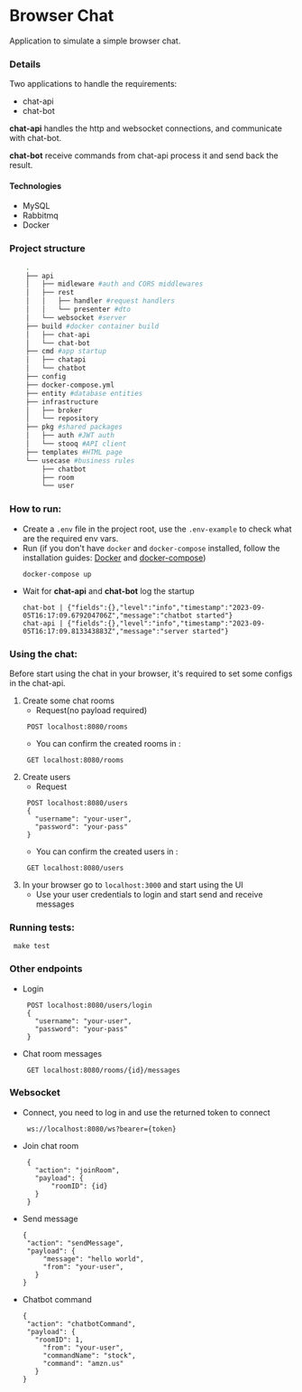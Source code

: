 # Browser Chat

Application to simulate a simple browser chat.

### Details
Two applications to handle the requirements:
- chat-api
- chat-bot

**chat-api** handles the http and websocket connections, and communicate with chat-bot.

**chat-bot** receive commands from chat-api process it and send back the result.

#### Technologies
- MySQL
- Rabbitmq
- Docker

### Project structure
```bash
    .
    ├── api
    │   ├── midleware #auth and CORS middlewares
    │   ├── rest
    │   │   ├── handler #request handlers
    │   │   └── presenter #dto
    │   └── websocket #server
    ├── build #docker container build 
    │   ├── chat-api 
    │   └── chat-bot
    ├── cmd #app startup
    │   ├── chatapi
    │   └── chatbot
    ├── config
    ├── docker-compose.yml
    ├── entity #database entities
    ├── infrastructure
    │   ├── broker
    │   └── repository
    ├── pkg #shared packages
    │   ├── auth #JWT auth
    │   └── stooq #API client
    ├── templates #HTML page
    └── usecase #business rules
        ├── chatbot
        ├── room
        └── user
```

### How to run:
- Create a `.env` file in the project root, use the `.env-example` to check what are the required env vars.
- Run (if you don't have `docker` and `docker-compose` installed, follow the installation guides: [Docker](https://docs.docker.com/engine/install/) and [docker-compose](https://docs.docker.com/compose/install/))
    ```
  docker-compose up
    ```
- Wait for **chat-api** and **chat-bot** log the startup
    ```
  chat-bot | {"fields":{},"level":"info","timestamp":"2023-09-05T16:17:09.679204706Z","message":"chatbot started"}
  chat-api | {"fields":{},"level":"info","timestamp":"2023-09-05T16:17:09.813343883Z","message":"server started"}
    ```
### Using the chat:
Before start using the chat in your browser, it's required to set some configs in the chat-api.
1. Create some chat rooms
   - Request(no payload required)
   ```
    POST localhost:8080/rooms
    ```
   - You can confirm the created rooms in :
   ```
    GET localhost:8080/rooms
    ```
2. Create users
    - Request
   ```
    POST localhost:8080/users
    {
      "username": "your-user",
      "password": "your-pass"
    }
    ```
    - You can confirm the created users in :
   ```
    GET localhost:8080/users
    ```
3. In your browser go to `localhost:3000` and start using the UI
    - Use your user credentials to login and start send and receive messages

### Running tests:
   ```
    make test
   ```

### Other endpoints
- Login
   ```
    POST localhost:8080/users/login
    {
      "username": "your-user",
      "password": "your-pass"
    }
    ```
- Chat room messages
   ```
    GET localhost:8080/rooms/{id}/messages
   ```
### Websocket
- Connect, you need to log in and use the returned token to connect
   ```
    ws://localhost:8080/ws?bearer={token}
   ```
- Join chat room
   ```
    {
      "action": "joinRoom",
      "payload": {
          "roomID": {id}
      }
    }
   ```
- Send message
   ```
  {
    "action": "sendMessage",
    "payload": {
        "message": "hello world",
        "from": "your-user",
      }
  }
   ```
- Chatbot command
   ```
  {
    "action": "chatbotCommand",
    "payload": {
      "roomID": 1,
        "from": "your-user",
        "commandName": "stock",
        "command": "amzn.us"
      }
  }
   ```